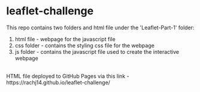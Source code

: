 # leaflet-challenge
This repo contains two folders and html file under the 'Leaflet-Part-1' folder: <br/>
1. html file - webpage for the javascript file
2. css folder - contains the styling css file for the webpage
3. js folder - contains the javascript file used to create the interactive webpage
<br/>
HTML file deployed to GitHub Pages via this link - https://rachj14.github.io/leaflet-challenge/
